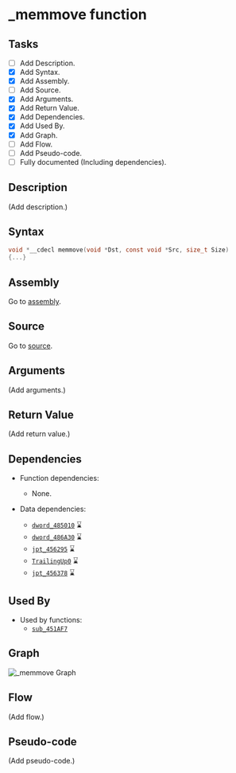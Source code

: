 # \_memmove function

## Tasks

- [ ] Add Description.
- [X] Add Syntax.
- [X] Add Assembly.
- [ ] Add Source.
- [X] Add Arguments.
- [X] Add Return Value.
- [X] Add Dependencies.
- [X] Add Used By.
- [X] Add Graph.
- [ ] Add Flow.
- [ ] Add Pseudo-code.
- [ ] Fully documented (Including dependencies).

## Description

(Add description.)

## Syntax

```c
void *__cdecl memmove(void *Dst, const void *Src, size_t Size)
{...}
```

## Assembly

Go to [assembly](../asm/_memmove.asm).

## Source

Go to [source](../cc/_memmove.cc).

## Arguments

(Add arguments.)

## Return Value

(Add return value.)

## Dependencies

* Function dependencies:
  * None.


* Data dependencies:
  * [`dword_485010`](dword_485010.md) ⌛
  * [`dword_486A30`](dword_486A30.md) ⌛
  * [`jpt_456295`](jpt_456295.md) ⌛
  * [`TrailingUp0`](TrailingUp0.md) ⌛
  * [`jpt_456378`](jpt_456378.md) ⌛

## Used By

* Used by functions:
  * [`sub_451AF7`](../md/sub_451AF7.md)

## Graph

![\_memmove Graph](../svg/_memmove.svg "_memmove Graph")

## Flow

(Add flow.)

## Pseudo-code

(Add pseudo-code.)
